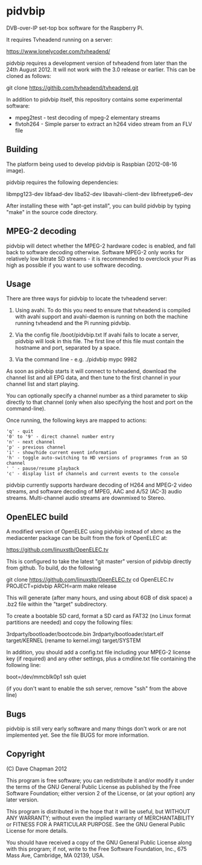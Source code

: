 pidvbip
=======

DVB-over-IP set-top box software for the Raspberry Pi.

It requires Tvheadend running on a server:

https://www.lonelycoder.com/tvheadend/

pidvbip requires a development version of tvheadend from later than
the 24th August 2012.  It will not work with the 3.0 release or
earlier.  This can be cloned as follows:

git clone https://githib.com/tvheadend/tvheadend.git

In addition to pidvbip itself, this repository contains some
experimental software:

* mpeg2test - test decoding of mpeg-2 elementary streams
* flvtoh264 - Simple parser to extract an h264 video stream from an FLV file


Building
--------

The platform being used to develop pidvbip is Raspbian (2012-08-16 image).

pidvbip requires the following dependencies:

libmpg123-dev libfaad-dev liba52-dev libavahi-client-dev libfreetype6-dev

After installing these with "apt-get install", you can build pidvbip by
typing "make" in the source code directory.


MPEG-2 decoding
---------------

pidvbip will detect whether the MPEG-2 hardware codec is enabled, and
fall back to software decoding otherwise.  Software MPEG-2 only works
for relatively low bitrate SD streams - it is recommended to overclock
your Pi as high as possible if you want to use software decoding.


Usage
-----

There are three ways for pidvbip to locate the tvheadend server:

1) Using avahi.  To do this you need to ensure that tvheadend is
   compiled with avahi support and avahi-daemon is running on both the
   machine running tvheadend and the Pi running pidvbip.

2) Via the config file /boot/pidvbip.txt If avahi fails to locate a
   server, pidvbip will look in this file.  The first line of this
   file must contain the hostname and port, separated by a space.

3) Via the command line - e.g. ./pidvbip mypc 9982

As soon as pidvbip starts it will connect to tvheadend, download the
channel list and all EPG data, and then tune to the first channel in
your channel list and start playing.

You can optionally specify a channel number as a third parameter to
skip directly to that channel (only when also specifying the host and
port on the command-line).

Once running, the following keys are mapped to actions:

    'q' - quit
    '0' to '9' - direct channel number entry
    'n' - next channel
    'p' - previous channel
    'i' - show/hide current event information
    'h' - toggle auto-switching to HD versions of programmes from an SD channel
    ' ' - pause/resume playback
    'c' - display list of channels and current events to the console

pidvbip currently supports hardware decoding of H264 and MPEG-2 video
streams, and software decoding of MPEG, AAC and A/52 (AC-3) audio
streams.  Multi-channel audio streams are downmixed to Stereo.


OpenELEC build
--------------

A modified version of OpenELEC using pidvbip instead of xbmc as the
mediacenter package can be built from the fork of OpenELEC at:

https://github.com/linuxstb/OpenELEC.tv

This is configured to take the latest "git master" version of pidvbip
directly from github.  To build, do the following

git clone https://github.com/linuxstb/OpenELEC.tv
cd OpenELEC.tv
PROJECT=pidvbip ARCH=arm make release

This will generate (after many hours, and using about 6GB of disk
space) a .bz2 file within the "target" subdirectory.

To create a bootable SD card, format a SD card as FAT32 (no Linux
format partitions are needed) and copy the following files:

3rdparty/bootloader/bootcode.bin
3rdparty/bootloader/start.elf
target/KERNEL (rename to kernel.img)
target/SYSTEM


In addition, you should add a config.txt file including your MPEG-2
license key (if required) and any other settings, plus a cmdline.txt
file containing the following line:

boot=/dev/mmcblk0p1 ssh quiet

(if you don't want to enable the ssh server, remove "ssh" from the
above line)



Bugs
----

pidvbip is still very early software and many things don't work or are
not implemented yet.  See the file BUGS for more information.


Copyright
---------

(C) Dave Chapman 2012

This program is free software; you can redistribute it and/or modify
it under the terms of the GNU General Public License as published by
the Free Software Foundation; either version 2 of the License, or
(at your option) any later version.

This program is distributed in the hope that it will be useful,
but WITHOUT ANY WARRANTY; without even the implied warranty of
MERCHANTABILITY or FITNESS FOR A PARTICULAR PURPOSE.  See the
GNU General Public License for more details.

You should have received a copy of the GNU General Public License
along with this program; if not, write to the Free Software
Foundation, Inc., 675 Mass Ave, Cambridge, MA 02139, USA.

